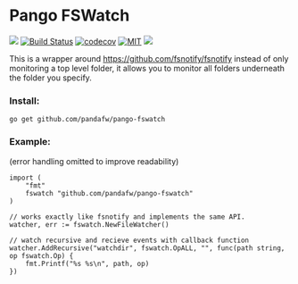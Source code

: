  Pango FSWatch
=====================================================================

![](https://github.com/pandafw/pango/raw/master/logo.png) [![Build Status](https://github.com/pandafw/pango-fswatch/actions/workflows/build.yml/badge.svg)](https://github.com/pandafw/pango-fswatch/actions?query=branch%3Amaster) [![codecov](https://codecov.io/gh/pandafw/pango-fswatch/branch/master/graph/badge.svg)](https://codecov.io/gh/pandafw/pango-fswatch) [![MIT](https://img.shields.io/badge/license-MIT-green)](https://opensource.org/licenses/MIT) ![](https://github.com/pandafw/pango/raw/master/logo.png)



This is a wrapper around https://github.com/fsnotify/fsnotify instead of only monitoring a top level folder,
it allows you to monitor all folders underneath the folder you specify.

### Install:

	go get github.com/pandafw/pango-fswatch


### Example:

(error handling omitted to improve readability)

```golang
import (
	"fmt"
	fswatch "github.com/pandafw/pango-fswatch"
)

// works exactly like fsnotify and implements the same API.
watcher, err := fswatch.NewFileWatcher()

// watch recursive and recieve events with callback function
watcher.AddRecursive("watchdir", fswatch.OpALL, "", func(path string, op fswatch.Op) {
	fmt.Printf("%s %s\n", path, op)
})
```

